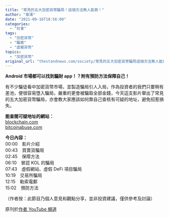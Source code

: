 ```yaml
---
title: "常見的五大加密貨幣騙局！這個方法無人能救！"
author: "章濤"
date: "2021-09-16T18:56:00"
categories:
  - "社會"
tags:
  - "加密貨幣"
  - "騙案"
  - "虛擬貨幣"
topics:
  - "加密貨幣"
original_url: "thestandnews.com/society/常見的五大加密貨幣騙局這個方法無人能救"
---
```

**Android 市場都可以找到騙財 app！？附有預防方法保障自己！**

有不少騙徒看中加密貨幣市場，並製造騙局引人入局，作為投資者的我們只要稍有差池，便很容易墮入騙局，嚴重的更會被騙取全部金錢，今天這支影片舉出了常見的五大加密貨幣騙局，亦會教大家應該如何靠自己查核有可疑的地址，避免招惹損失。

**能查閱可疑地址的網站：**  
[blockchain.com](http://web.archive.org/web/20211229132140/https://www.blockchain.com/)  
[bitcoinabuse.com](http://web.archive.org/web/20211229132140/https://www.bitcoinabuse.com/)

**今日內容：**  
00:00　影片介紹  
00:43　買賣貨騙局  
02:45　保障方法  
06:10　冒認 KOL 的騙局  
07:43　虛假網站、虛假 DeFi 項目騙局  
10:19　交易所騙局  
12:15　勒索電郵  
15:02　預防方法

（作者按：此節目乃個人意見和觀點分享，並非投資建議，僅供參考及討論）

原刊於[作者 YouTube 頻道](http://web.archive.org/web/20211229132140/https://youtu.be/lwfYovtglWc)
